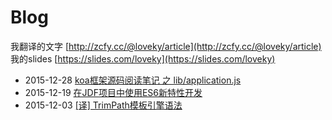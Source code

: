 # Blog

我翻译的文字 [http://zcfy.cc/@loveky/article](http://zcfy.cc/@loveky/article)      
我的slides [https://slides.com/loveky](https://slides.com/loveky)

- 2015-12-28 [koa框架源码阅读笔记 之 lib/application.js](https://github.com/loveky/Blog/issues/3)
- 2015-12-19 [在JDF项目中使用ES6新特性开发](https://github.com/loveky/Blog/issues/2)
- 2015-12-03 [[译] TrimPath模板引擎语法](https://github.com/loveky/Blog/issues/1)
